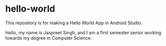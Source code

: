 # hello-world
This repository is for making a Hello World App in Android Studio.

Hello, my name is Jaspreet Singh, and I am a first semester senior working towards my degree in Computer Science.
